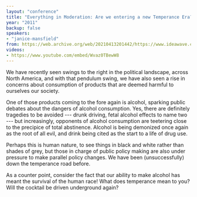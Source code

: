 ```yaml
---
layout: "conference"
title: "Everything in Moderation: Are we entering a new Temperance Era?"
year: "2011"
backup: false
speakers:
- "janice-mansfield"
from: https://web.archive.org/web/20210413201442/https://www.ideawave.ca/2011-conference/everything-in-moderation-are-we-entering-a-new-temperance-era
videos:
- https://www.youtube.com/embed/Wvaz0TBewW8
---
```


We have recently seen swings to the right in the political landscape, across
North America, and with that pendulum swing, we have also seen a rise in
concerns about consumption of products that are deemed harmful to ourselves
our society.  

One of those products coming to the fore again is alcohol, sparking public
debates about the dangers of alcohol consumption. Yes, there are definitely
tragedies to be avoided --- drunk driving, fetal alcohol effects to name two ---
but increasingly, opponents of alcohol consumption are teetering close to the
precipice of total abstinence. Alcohol is being demonized once again as the
root of all evil, and drink being cited as the start to a life of drug use.  

Perhaps this is human nature, to see things in black and white rather than
shades of grey, but those in charge of public policy making are also under
pressure to make parallel policy changes. We have been (unsuccessfully) down
the temperance road before.  

As a counter point, consider the fact that our ability to make alcohol has
meant the survival of the human race! What does temperance mean to you? Will
the cocktail be driven underground again?
